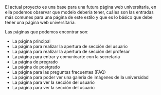 El actual proyecto es una base para una futura página web universitaria, en ella podemos observar que modelo debería tener, cuáles son las entradas más comunes para una página de este estilo y que es lo básico que debe tener una página web universitaria.

Las páginas que podemos encontrar son:

- La página principal
- La página para realizar la apertura de sección del usuario
- La página para realizar la apertura de sección del profesor
- La página para entrar y comunicarte con la secretaria
- La página de pregrado
- La página de postgrado
- La página para las preguntas frecuentes (FAQ)
- La página para poder ver una galería de imágenes de la universidad
- La página para ver la sección del usuario
- La página para ver la sección del usuario
